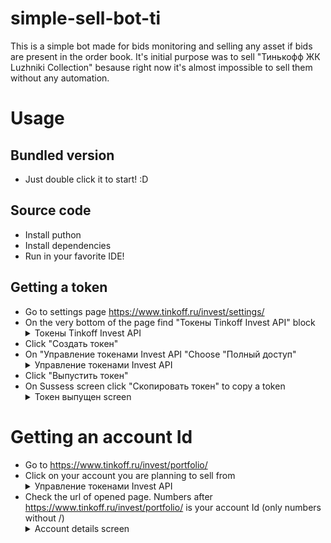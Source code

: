 # simple-sell-bot-ti
This is a simple bot made for bids monitoring and selling any asset if bids are present in the order book. It's initial purpose was to sell "Тинькофф ЖК Luzhniki Collection" besause right now it's almost impossible to sell them without any automation.

# Usage
## Bundled version
- Just double click it to start! :D

## Source code 
- Install puthon
- Install dependencies
- Run in your favorite IDE!

## Getting a token
- Go to settings page https://www.tinkoff.ru/invest/settings/
- On the very bottom of the page find "Токены Tinkoff Invest API" block
  <details> 
    <summary>Токены Tinkoff Invest API</summary>
    <img src="https://github.com/ImaBadSlime/simple-sell-bot-ti/assets/93201060/7ae2c191-a2c4-4540-afa2-f6c9f4965385">
  </details>
- Click "Создать токен"
- On "Управление токенами Invest API "Choose "Полный доступ"
  <details> 
    <summary>Управление токенами Invest API</summary>
    <img src="https://github.com/ImaBadSlime/simple-sell-bot-ti/assets/93201060/b4a7b34b-077b-4ab7-9d55-579dc745220b">
  </details>
- Click "Выпустить токен"
- On Sussess screen click "Скопировать токен" to copy a token
  <details> 
    <summary>Токен выпущен screen</summary>
    <img src="https://github.com/ImaBadSlime/simple-sell-bot-ti/assets/93201060/2f9d43c6-a793-4b5d-a860-9d5b6e68ad4b">
  </details>

# Getting an account Id
- Go to https://www.tinkoff.ru/invest/portfolio/
- Click on your account you are planning to sell from
  <details> 
    <summary>Управление токенами Invest API</summary>
    <img src="https://github.com/ImaBadSlime/simple-sell-bot-ti/assets/93201060/46c6a636-bcf8-4691-9dfe-74debbd63afc">
  </details>
- Check the url of opened page. Numbers after https://www.tinkoff.ru/invest/portfolio/ is your account Id (only numbers without /) 
  <details> 
    <summary>Account details screen</summary>
    <img src="https://github.com/ImaBadSlime/simple-sell-bot-ti/assets/93201060/18fd2562-a7d1-4b57-a897-01a9cad5d750">
  </details>

